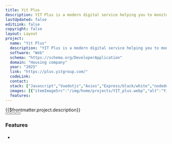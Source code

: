 ```yaml
---
title: Yit Plus
description: YIT Plus is a modern digital service helping you to monitor data related to your home and apartment association.
lastUpdated: false
editLink: false
copyright: false
layout: Layout
project:
  name: "Yit Plus"
  description: "YIT Plus is a modern digital service helping you to monitor data related to your home and apartment association."
  software: "Web"
  schema: "https://schema.org/DeveloperApplication"
  domain: "Housing company"
  year: "2025"
  link: "https://plus.yitgroup.com/"
  codeLink: 
  contact: 
  stack: ["Javascript","Vuedotjs","Axios","Express/black/white","nodedotjs","MongoDB","mysql","Git","mailgun","kentico","amazonec2","Eslint","Prettier"]
  images: [{"itemImageSrc":"/img/home/projects/YIT_plus.webp","alt":"Yit plus - Login page | Yit plus"},{"itemImageSrc":"/img/projects/yitplus/login.webp","alt":"Yit plus - Login page | Yit plus"},{"itemImageSrc":"/img/projects/yitplus/home.webp","alt":"Yit plus - Home page | Yit plus"},{"itemImageSrc":"/img/projects/yitplus/discussion_board.webp","alt":"Yit plus - Directions page | Yit plus"},{"itemImageSrc":"/img/projects/yitplus/document.webp","alt":"Yit plus - document page | Yit plus"},{"itemImageSrc":"/img/projects/yitplus/one_year_warranty.webp","alt":"Yit plus - One year warranty page | Yit plus"},{"itemImageSrc":"/img/projects/yitplus/service_lounge.webp","alt":"Yit plus - Service lounge page | Yit plus"},{"itemImageSrc":"/img/projects/yitplus/service_request.webp","alt":"Yit plus - Service request category | Yit plus"},{"itemImageSrc":"/img/projects/yitplus/service_request_category.webp","alt":"Yit plus - Service request category | Yit plus"},{"itemImageSrc":"/img/projects/yitplus/admin.webp","alt":"Yit plus - Admin page | Yit plus"}]
  features: 
---
```

<div>
  <div class="col-12">
    <div class="my-2 text-l line-height-3">{{$frontmatter.project.description}}</div>
  </div>
  <div class="flex flex-column" itemscope itemtype="https://schema.org/SoftwareApplication">
    <div v-if="$frontmatter.project.images">
      <div class="card" v-if="$frontmatter.project.images.length != 1">
        <Galleria :value="$frontmatter.project.images" :responsiveOptions="responsiveOptions" :numVisible="5"
          :circular="true" :showItemNavigators="true" :showThumbnails="true" :pt="{
            prevButton: { 'aria-label': 'Previous screen of project' },
            nextButton: { 'aria-label': 'Next screen of project' }
          }">
          <template #item="slotProps">
            <img :src="slotProps.item.itemImageSrc" :alt="slotProps.item.alt"
              style="width: 100%; display: block" loading="eager" fetchpriority="high" />
          </template>
          <template #thumbnail="slotProps">
            <img :src="slotProps.item.itemImageSrc" :alt="slotProps.item.alt" />
          </template>
        </Galleria>
      </div>
      <div class="card" v-else>
        <img :src="$frontmatter.project.images[0].itemImageSrc" :alt="$frontmatter.project.images[0].alt"
          style="width: 100%; display: block" loading="eager" fetchpriority="high" />
      </div>
    </div>
    <div class="col-12">
      <Stacks :stack="$frontmatter.project.stack" :other-skills="$frontmatter.project.otherSkills" />
    </div>
    <div class="col-12 pt-4">
      <link itemprop="applicationCategory" :href="$frontmatter.project.schema" />
      <div class="flex md:flex-row flex-column justify-content-center align-items-center gap-2 my-4 w-full max-w-96">
        <a v-if="$frontmatter.project.contact" :href="`$frontmatter.project.contact $frontmatter.project.name`" target="_blank"
          class="flex flex-row no-underline w-full">
          <Button label="Get Custom Code" icon="pi pi-inbox" severity="secondary" raised rounded class="w-full" />
        </a>
        <a v-if="$frontmatter.project.link" :href="$frontmatter.project.link" target="_blank"
          class="flex flex-row no-underline w-full">
          <Button label="Live Demo" icon="pi pi-angle-double-right" severity="primary" raised rounded class="w-full" />
        </a>
        <a v-if="$frontmatter.project.codeLink" :href="$frontmatter.project.codeLink" target="_blank"
          class="flex flex-row no-underline w-full">
          <Button label="Get Started" icon="pi pi-github" severity="secondary" raised rounded class="w-full" />
        </a>
      </div>
    </div>
  </div>
</div>
<div class="flex flex-column px-4">
  <h3 class="my-2 text-l">Features</h3>
  <ul class="my-2 md:ml-3 text-sm">
    <li v-for="feature in $frontmatter.project.features" :key="feature.text"
      class="flex flex-row align-content-center line-height-3">
      <i class="pi pi-verified m-2 bg-primary" alt="arrow" style="font-size: 1rem;"></i>
      <h4 class="m-2 text-sm" v-html="feature.text"></h4>
    </li>
  </ul>
</div>

<script setup>
import { responsiveOptions } from "@data/responsive.js"
</script>
